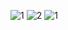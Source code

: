 ![1](https://user-images.githubusercontent.com/126603018/224137076-b045b250-03b5-4e81-ad8c-975dccc5fb8d.png)
![2](https://user-images.githubusercontent.com/126603018/224137083-82a318f8-fbfe-4fa5-b0e1-5caf35168eec.png)
![1](https://user-images.githubusercontent.com/126603018/224258981-0503a5b1-9e2c-424c-9234-16f85bac9661.png)
